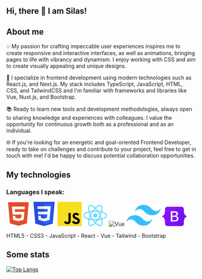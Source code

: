 ## Hi, there 👋 I am Silas!


## About me

💡 My passion for crafting impeccable user experiences inspires me to create responsive and interactive interfaces, as well as animations, bringing pages to life with vibrancy and dynamism. I enjoy working with CSS and aim to create visually appealing and unique designs.

💼 I specialize in frontend development using modern technologies such as React.js, and Next.js. My stack includes TypeScript, JavaScript, HTML, CSS, and TailwindCSS and I'm familiar with frameworks and libraries like Vue, Nuxt.js, and Bootstrap.

📚 Ready to learn new tools and development methodologies, always open to sharing knowledge and experiences with colleagues. I value the opportunity for continuous growth both as a professional and as an individual.

🌐 If you're looking for an energetic and goal-oriented Frontend Developer, ready to take on challenges and contribute to your project, feel free to get in touch with me! I'd be happy to discuss potential collaboration opportunities.

## My technologies

### Languages I speak:

![HTML5](icons/html5.png) ![CSS3](icons/CSS3.png) ![JavaScript](icons/javascript.png) ![React](icons/react.png) ![Vue](icons/vue.png) ![Tailwind](icons/tailwind.png) 
 ![Bootstrap](icons/bootstrap.png) 

HTML5  -  CSS3  -  JavaScript  -  React  -  Vue  -  Tailwind  -  Bootstrap
    

## Some stats

[![Top Langs](https://github-readme-stats.vercel.app/api/top-langs/?username=shoproizoshlo&layout=compact&theme=dark&bg_color=22272e&title_color=ffffff&text_color=ffffff&cache=off)](https://github.com/anuraghazra/github-readme-stats)


